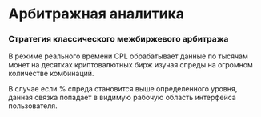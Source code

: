 # Арбитражная аналитика

### Стратегия классического межбиржевого арбитража

В режиме реального времени CPL обрабатывает данные по 
тысячам монет на десятках криптовалютных бирж изучая спреды 
на огромном количестве комбинаций.

В случае если % спреда становится выше определенного уровня, 
данная связка попадает в видимую рабочую область интерфейса пользователя. 



